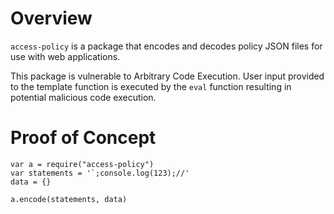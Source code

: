 # Overview

`access-policy` is a package that encodes and decodes policy JSON files for use with web applications.

This package is vulnerable to Arbitrary Code Execution. User input provided to the template function is executed by the `eval` function resulting in potential malicious code execution.

# Proof of Concept

```
var a = require("access-policy")
var statements = '`;console.log(123);//'
data = {}

a.encode(statements, data)
```
